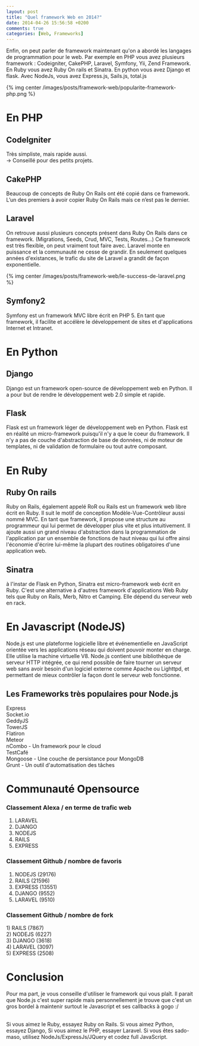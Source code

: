 ```yaml
---
layout: post
title: "Quel framework Web en 2014?"
date: 2014-04-26 15:56:58 +0200
comments: true
categories: [Web, Frameworks]
---
```


Enfin, on peut parler de framework maintenant qu'on a abordé les langages de programmation pour le web. Par exemple en PHP vous avez plusieurs framework : Codeigniter, CakePHP, Laravel, Symfony, Yii, Zend Framework. En Ruby vous avez Ruby On rails et Sinatra. En python vous avez Django et flask. Avec NodeJs, vous avez Express.js, Sails.js, total.js

{% img center /images/posts/framework-web/popularite-framework-php.png %}

<!-- more -->


# En PHP

## CodeIgniter
Très simpliste, mais rapide aussi.<br />
-> Conseillé pour des petits projets.

## CakePHP

Beaucoup de concepts de Ruby On Rails ont été copié dans ce framework. L’un des premiers à avoir copier Ruby On Rails mais ce n’est pas le dernier.

## Laravel

On retrouve aussi plusieurs concepts présent dans Ruby On Rails dans ce framework. (Migrations, Seeds, Crud, MVC, Tests, Routes...)
Ce framework est très flexible, on peut vraiment tout faire avec. Laravel monte en puissance et la communauté ne cesse de grandir. En seulement quelques années d'existances, le trafic du site de Laravel a grandit de façon exponentielle.

{% img center /images/posts/framework-web/le-success-de-laravel.png %}

## Symfony2

Symfony est un framework MVC libre écrit en PHP 5. En tant que framework, il facilite et accélère le développement de sites et d'applications Internet et Intranet.

# En Python

## Django

Django est un framework open-source de développement web en Python. Il a pour but de rendre le développement web 2.0 simple et rapide.

## Flask

Flask est un framework léger de développement web en Python. Flask est en réalité un micro-framework puisqu'il n'y a que le coeur du framework. Il n'y a pas de couche d'abstraction de base de données, ni de moteur de templates, ni de validation de formulaire ou tout autre composant.

# En Ruby

## Ruby On rails

Ruby on Rails, également appelé RoR ou Rails est un framework web libre écrit en Ruby. Il suit le motif de conception Modèle-Vue-Contrôleur aussi nommé MVC. En tant que framework, il propose une structure au programmeur qui lui permet de développer plus vite et plus intuitivement. Il ajoute aussi un grand niveau d'abstraction dans la programmation de l'application par un ensemble de fonctions de haut niveau qui lui offre ainsi l'économie d'écrire lui-même la plupart des routines obligatoires d'une application web.

## Sinatra

à l'instar de Flask en Python, Sinatra est micro-framework web écrit en Ruby. C'est une alternative à d'autres framework d'applications Web Ruby tels que Ruby on Rails, Merb, Nitro et Camping. Elle dépend du serveur web en rack.

# En Javascript (NodeJS)

Node.js est une plateforme logicielle libre et événementielle en JavaScript orientée vers les applications réseau qui doivent pouvoir monter en charge. Elle utilise la machine virtuelle V8. Node.js contient une bibliothèque de serveur HTTP intégrée, ce qui rend possible de faire tourner un serveur web sans avoir besoin d'un logiciel externe comme Apache ou Lighttpd, et permettant de mieux contrôler la façon dont le serveur web fonctionne.

## Les Frameworks très populaires pour Node.js

Express<br />
Socket.io<br />
GeddyJS<br />
TowerJS<br />
Flatiron<br />
Meteor<br />
nCombo - Un framework pour le cloud<br />
TestCafé<br />
Mongoose - Une couche de persistance pour MongoDB<br />
Grunt - Un outil d'automatisation des tâches<br />


# Communauté Opensource

### Classement Alexa / en terme de trafic web

1) LARAVEL<br />
2) DJANGO<br />
3) NODEJS <br />
4) RAILS<br />
5) EXPRESS<br />

### Classement Github / nombre de favoris
1) NODEJS (29176)<br />
2) RAILS (21596)<br />
3) EXPRESS (13551)<br />
4) DJANGO (9552)<br />
5) LARAVEL (9510)<br />

### Classement Github / nombre de fork

1) RAILS (7867)<br />
2) NODEJS (6227)<br />
3) DJANGO (3618)<br />
4) LARAVEL (3097)<br />
5) EXPRESS (2508)<br />

# Conclusion

Pour ma part, je vous conseille d'utiliser le framework qui vous plaît. Il parait que Node.js c'est super rapide mais personnellement je trouve que c'est un gros bordel à maintenir surtout le Javascript et ses callbacks à gogo :/ <br /><br />

Si vous aimez le Ruby, essayez Ruby on Rails. Si vous aimez Python, essayez Django, Si vous aimez le PHP, essayer Laravel. Si vous êtes sado-maso, utilisez NodeJs/ExpressJs/JQuery et codez full JavaScript.

